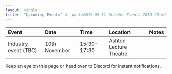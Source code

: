 ```yaml
---
layout: single
title:  "Upcoming Events" # _posts2019-09-31-October-Events-2019-20.md 
---
```


| Event | Date | Time | Location | Notes
|:-----------------|:----------|:-----------|:-----------|:-----------|
| Industry event (TBC) | 10th November | 15:30-17:30 | Ashton Lecture Theatre | |

Keep an eye on this page or head over to Discord for instant notifications.

